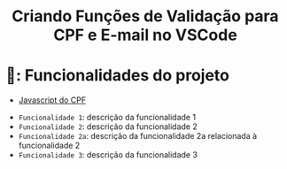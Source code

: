 # <h1 align="center"> Criando Funções de Validação para CPF e E-mail no VSCode </h1>

# 🔨: Funcionalidades do projeto

* [Javascript do CPF](#Título-e-Imagem-de-capa)

- `Funcionalidade 1`: descrição da funcionalidade 1
- `Funcionalidade 2`: descrição da funcionalidade 2
- `Funcionalidade 2a`: descrição da funcionalidade 2a relacionada à funcionalidade 2
- `Funcionalidade 3`: descrição da funcionalidade 3
